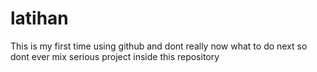 # latihan
This is my first time using github and dont really now what to do next so dont ever mix serious project inside this repository 
